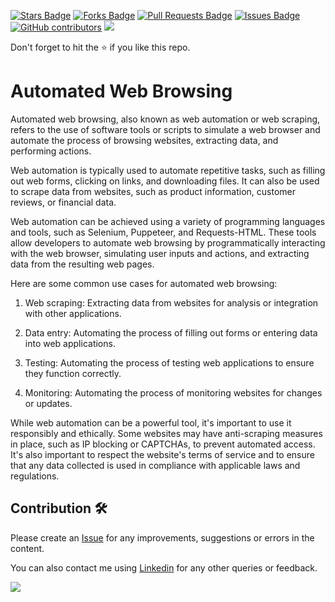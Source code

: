 <a href="https://github.com/drshahizan/special-topic-data-engineering/stargazers"><img src="https://img.shields.io/github/stars/drshahizan/special-topic-data-engineering" alt="Stars Badge"/></a>
<a href="https://github.com/drshahizan/special-topic-data-engineering/network/members"><img src="https://img.shields.io/github/forks/drshahizan/special-topic-data-engineering" alt="Forks Badge"/></a>
<a href="https://github.com/drshahizan/special-topic-data-engineering/pulls"><img src="https://img.shields.io/github/issues-pr/drshahizan/special-topic-data-engineering" alt="Pull Requests Badge"/></a>
<a href="https://github.com/drshahizan/special-topic-data-engineering/issues"><img src="https://img.shields.io/github/issues/drshahizan/special-topic-data-engineering" alt="Issues Badge"/></a>
<a href="https://github.com/drshahizan/special-topic-data-engineering/graphs/contributors"><img alt="GitHub contributors" src="https://img.shields.io/github/contributors/drshahizan/special-topic-data-engineering?color=2b9348"></a>
![](https://visitor-badge.glitch.me/badge?page_id=drshahizan/special-topic-data-engineering)

Don't forget to hit the :star: if you like this repo.

# Automated Web Browsing
Automated web browsing, also known as web automation or web scraping, refers to the use of software tools or scripts to simulate a web browser and automate the process of browsing websites, extracting data, and performing actions.

Web automation is typically used to automate repetitive tasks, such as filling out web forms, clicking on links, and downloading files. It can also be used to scrape data from websites, such as product information, customer reviews, or financial data.

Web automation can be achieved using a variety of programming languages and tools, such as Selenium, Puppeteer, and Requests-HTML. These tools allow developers to automate web browsing by programmatically interacting with the web browser, simulating user inputs and actions, and extracting data from the resulting web pages.

Here are some common use cases for automated web browsing:

1. Web scraping: Extracting data from websites for analysis or integration with other applications.

2. Data entry: Automating the process of filling out forms or entering data into web applications.

3. Testing: Automating the process of testing web applications to ensure they function correctly.

4. Monitoring: Automating the process of monitoring websites for changes or updates.

While web automation can be a powerful tool, it's important to use it responsibly and ethically. Some websites may have anti-scraping measures in place, such as IP blocking or CAPTCHAs, to prevent automated access. It's also important to respect the website's terms of service and to ensure that any data collected is used in compliance with applicable laws and regulations.

## Contribution 🛠️
Please create an [Issue](https://github.com/drshahizan/special-topic-data-engineering/issues) for any improvements, suggestions or errors in the content.

You can also contact me using [Linkedin](https://www.linkedin.com/in/drshahizan/) for any other queries or feedback.

![](https://visitor-badge.glitch.me/badge?page_id=drshahizan)

